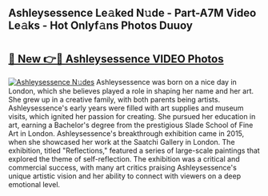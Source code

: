 ## Ashleysessence Le𝚊ked N𝚞de - Part-A7M Video Le𝚊ks - Hot Onlyf𝚊ns Photos Duuoy

# <h2><a href="http://ab94374.deff.icu/?id=Ashleysessence">🔗 New 👉🔴 Ashleysessence VIDEO Photos</a></h2>

[![Ashleysessence N𝚞des](https://i.imgur.com/rIISA9y.gif)](http://ab94374.deff.icu/?id=Ashleysessence)
Ashleysessence was born on a nice day in London, which she believes played a role in shaping her name and her art. She grew up in a creative family, with both parents being artists. Ashleysessence's early years were filled with art supplies and museum visits, which ignited her passion for creating. She pursued her education in art, earning a Bachelor's degree from the prestigious Slade School of Fine Art in London. Ashleysessence's breakthrough exhibition came in 2015, when she showcased her work at the Saatchi Gallery in London. The exhibition, titled "Reflections," featured a series of large-scale paintings that explored the theme of self-reflection. The exhibition was a critical and commercial success, with many art critics praising Ashleysessence's unique artistic vision and her ability to connect with viewers on a deep emotional level.
